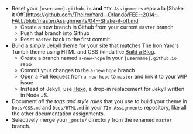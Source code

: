 * Reset your `[username].github.io` **and** `TIY-Assignments` repo a la [Shake it Off](https://github.com/TheIronYard--Orlando/FEE--2014--FALL/blob/master/Assignments/04--Shake-it-off.md
  * Create a new branch in Github from your current `master` branch
  * Push that branch into Github
  * Reset `master` back to the first commit
* Build a _simple_ Jekyll theme for your site that matches The Iron Yard's Tumblr theme using HTML and CSS (kinda like [Build a Blog](https://github.com/TheIronYard--Orlando/FEE--2014--FALL/blob/master/Assignments/19--Build-a-Blog.md).
  * Create a branch named `a-new-hope` in your `[username].github.io` repo
  * Commit your changes to the `a-new-hope` branch
  * Open a Pull Request from `a-new-hope` to `master` and link it to your WIP issue
  * Instead of Jekyll, use [Hexo](http://hexo.io), a drop-in replacement for Jekyll written in Node JS.
* Document _all the tags and style rules_ that you use to build your theme in `Docs/CSS.md` and `Docs/HTML.md` in your `TIY-Assignments` repository, like all the other documentation assignments.
* Selectively merge your `_posts/` directory from the renamed `master` branch.
